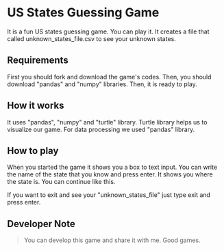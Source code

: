 # US States Guessing Game

It is a fun US states guessing game. You can play it. It creates a file that called unknown_states_file.csv to see your unknown states. 

## Requirements

First you should fork and download the game's codes. Then, you should download "pandas" and "numpy" libraries. Then, it is ready to play.

## How it works

It uses "pandas", "numpy" and "turtle" library. Turtle library helps us to visualize our game. For data processing we used "pandas" library.

## How to play

When you started the game it shows you a box to text input. You can write the name of the state that you know and press enter. It shows you where the state is. You can continue like this.

If you want to exit and see your "unknown_states_file" just type exit and press enter.

## Developer Note

> You can develop this game and share it with me. Good games.

